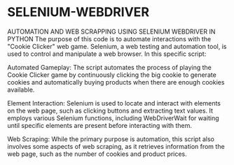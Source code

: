 # SELENIUM-WEBDRIVER
AUTOMATION AND WEB SCRAPPING USING SELENIUM WEBDRIVER IN PYTHON
The purpose of this code is to automate interactions with the "Cookie Clicker" web game. Selenium, a web testing and automation tool, is used to control and manipulate a web browser. In this specific script:

Automated Gameplay: The script automates the process of playing the Cookie Clicker game by continuously clicking the big cookie to generate cookies and automatically buying products when there are enough cookies available.

Element Interaction: Selenium is used to locate and interact with elements on the web page, such as clicking buttons and extracting text values. It employs various Selenium functions, including WebDriverWait for waiting until specific elements are present before interacting with them.

Web Scraping: While the primary purpose is automation, this script also involves some aspects of web scraping, as it retrieves information from the web page, such as the number of cookies and product prices.
